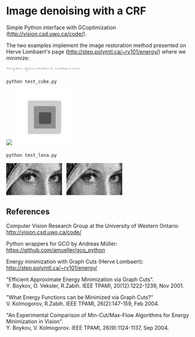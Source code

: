 Image denoising with a CRF
==========================

Simple Python interface with GCoptimization (http://vision.csd.uwo.ca/code/).

The two examples implement the image restoration method presented on Herve
Lombaert's page (http://step.polymtl.ca/~rv101/energy/) where we minimize:

<img src="equation/equation.png" alt="equation" width="200">


``python test_cube.py``

<img src="noisy_cube.png" width="150"> &nbsp; <img src="denoised_cube.png" width="150">


``python test_lena.py``

<img src="noisy_lena.png" width="150"> &nbsp; <img src="denoised_lena.png" width="150">



References
----------

Computer Vision Research Group at the University of Western Ontario:
http://vision.csd.uwo.ca/code/

Python wrappers for GCO by Andreas Müller:     
https://github.com/amueller/gco_python

Energy minimization with Graph Cuts (Herve Lombaert):
http://step.polymtl.ca/~rv101/energy/

"Efficient Approximate Energy Minimization via Graph Cuts".    
Y. Boykov, O. Veksler, R.Zabih. IEEE TPAMI, 20(12):1222-1239, Nov 2001.

"What Energy Functions can be Minimized via Graph Cuts?"    
V. Kolmogorov, R.Zabih. IEEE TPAMI, 26(2):147-159, Feb 2004. 

"An Experimental Comparison of Min-Cut/Max-Flow Algorithms for 
Energy Minimization in Vision".       
Y. Boykov, V. Kolmogorov. IEEE TPAMI, 26(9):1124-1137, Sep 2004.
